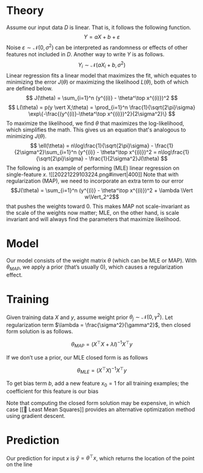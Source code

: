 # Theory
Assume our input data $D$ is linear. That is, it follows the following function.
$$ Y = aX + b + \varepsilon $$
Noise $\varepsilon \sim \mathcal{N}(0, \sigma^2)$ can be interpreted as randomness or effects of other features not included in $D$. Another way to write $Y$ is as follows.
$$ Y_i \sim \mathcal{N}(aX_i + b, \sigma^2) $$
Linear regression fits a linear model that maximizes the fit, which equates to minimizing the error $J(\theta)$ or maximizing the likelihood $L(\theta)$, both of which are defined below.
$$ J(\theta) = \sum_{i=1}^n (y^{(i)} - \theta^\top x^{(i)})^2 $$
$$ L(\theta) = p(y \vert X;\theta) = \prod_{i=1}^n \frac{1}{\sqrt{2\pi}\sigma} \exp\{-\frac{(y^{(i)}-\theta^\top x^{(i)})^2}{2\sigma^2}\} $$
To maximize the likelihood, we find $\theta$ that maximizes the log-likelihood, which simplifies the math. This gives us an equation that's analogous to minimizing $J(\theta)$.
$$ \ell(\theta) = n\log\frac{1}{\sqrt{2\pi}\sigma} - \frac{1}{2\sigma^2}\sum_{i=1}^n (y^{(i)} - \theta^\top x^{(i)})^2 = n\log\frac{1}{\sqrt{2\pi}\sigma} - \frac{1}{2\sigma^2}J(\theta) $$
The following is an example of performing (MLE) linear regression on single-feature $x$.
![[20221229103224.png#invert|400]]
Note that with regularization (MAP), we need to incorporate an extra term to our error
$$J(\theta) = \sum_{i=1}^n (y^{(i)} - \theta^\top x^{(i)})^2 + \lambda \Vert w\Vert_2^2$$ that pushes the weights toward $0$. This makes MAP not scale-invariant as the scale of the weights now matter; MLE, on the other hand, is scale invariant and will always find the parameters that maximize likelihood.

# Model
Our model consists of the weight matrix $\theta$ (which can be MLE or MAP). With $\theta_{MAP}$, we apply a prior (that’s usually $0$), which causes a regularization effect.

# Training
Given training data $X$ and $y$, assume weight prior $\theta_j \sim \mathcal{N}(0, \gamma^2)$. Let regularization term $\lambda = \frac{\sigma^2}{\gamma^2}$, then closed form solution is as follows.

$$ \theta_{MAP} = (X^\top X + \lambda I)^{-1}X^\top y $$

If we don’t use a prior, our MLE closed form is as follows

$$ \theta_{MLE} = (X^\top X)^{-1}X^\top y $$

To get bias term $b$, add a new feature $x_0 = 1$ for all training examples; the coefficient for this feature is our bias

Note that computing the closed form solution may be expensive, in which case [[🗼 Least Mean Squares]] provides an alternative optimization method using gradient descent.

# Prediction
Our prediction for input $x$ is $\hat{y} = \theta^\top x$, which returns the location of the point on the line
